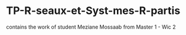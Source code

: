 # TP-R-seaux-et-Syst-mes-R-partis
contains the work of student Meziane Mossaab from Master 1 - Wic 2
